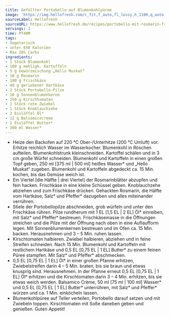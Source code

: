 ```yaml
---
title: Gefüllter Portobello auf Blumenkohlpüree
image: 'https://img.hellofresh.com/c_fit,f_auto,fl_lossy,h_1100,q_auto,w_2600/hellofresh_s3/image/portobello-mit-rosmarin-frischkase-93ddd314.jpg'
sourceLabel: Hellofresh
sourceURL: https://www.hellofresh.de/recipes/portobello-mit-rosmarin-frischkase-61c8be7e0ec7b63a7316ccf5
servings: 2
time: PT40M
tags:
- Vegetarisch
- unter 650 Kalorien
- Max 20% Carbs
ingredients:
- 1 Stück Blumenkohl
- 100 g mehligk. Kartoffeln
- 5 g Gewürzmischung „Hello Muskat“
- 10 g Rosmarin
- 100 g Frischkäse
- 40 g geriebener Hartkäse
- 2 Stück Portobello-Pilze
- 10 g Sonnenblumenkerne
- 250 g Kirschtomaten
- 1 Stück rote Zwiebel
- 1 Stück Knoblauchzehe
- 2 Esslöffel Öl*
- 12 g Balsamicocreme
- 1 Esslöffel Butter*
- 300 ml Wasser*
---
```


- Heize den Backofen auf 220 °C Ober-/Unterhitze (200 °C Umluft) vor. Erhitze reichlich Wasser im Wasserkocher. Blumenkohl in Röschen aufteilen. Blumenkohlstrunk kleinschneiden. Kartoffel schälen und in 3 cm große Würfel schneiden. Blumenkohl und Kartoffeln in einen großen Topf geben, 250 ml [375 ml | 500 ml] heißes Wasser\* und „Hello Muskat“ zugeben. Blumenkohl und Kartoffeln abgedeckt ca. 15 Min. kochen, bis das Gemüse weich ist.
- Ein Viertel  [die Hälfte | drei Viertel] der Rosmarinblätter abzupfen und fein hacken. Frischkäse in eine kleine Schüssel geben. Knoblauchzehe abziehen und zum Frischkäse drücken. Gehackten Rosmarin, die Hälfte vom Hartkäse, Salz\* und Pfeffer\* dazugeben und alles miteinander verrühren.
- Stiele der Portobellopilze abschneiden, grob würfeln und unter den Frischkäse rühren. Pilze rundherum mit 1 EL [1,5 EL | 2 EL] Öl\* einreiben, mit Salz\* und Pfeffer\* bestreuen. Frischkäsemasse in die Öffnungen streichen und die Pilze mit der Öffnung nach oben in eine Auflaufform legen. Mit Sonnenblumenkernen bestreuen und im Ofen ca. 15 Min. backen. Herausnehmen und 3 – 5 Min. ruhen lassen.
- Kirschtomaten halbieren. Zwiebel halbieren, abziehen und in feine Streifen schneiden. Nach 15 Min. Blumenkohl und Kartoffeln mit restlichem Hartkäse und 0,5 EL [0,75 EL | 1 EL] Butter\* zu einem feinen Püree stampfen. Mit Salz\* und Pfeffer\* abschmecken.
- 0,5 EL [0,75 EL | 1 EL] Öl\* in einer großen Pfanne erhitzen, Zwiebelstreifen darin 4 – 5 Min. braten, bis sie braun und etwas knusprig sind. Herausnehmen. In der Pfanne erneut 0,5 EL [0,75 EL | 1 EL] Öl\* erhitzen und die Kirschtomaten darin 3 – 4 Min. erhitzen, bis sie etwas weich werden. Balsamico Crème, 50 ml [75 ml | 100 ml] Wasser\* und 0,5 EL [0,75 EL | 1 EL] Butter\* unterrühren, mit Salz\* und Pfeffer\* würzen und ca. 1 Min. einköcheln lassen.
- Blumenkohlpüree auf Teller verteilen, Portobello darauf setzen und mit Zwiebeln toppen. Kirschtomaten mit Soße daneben geben und genießen. Guten Appetit!
